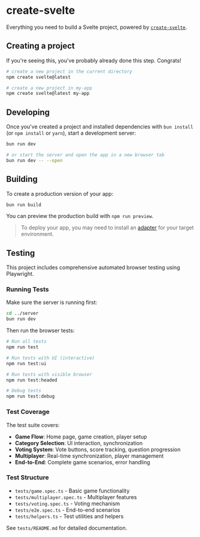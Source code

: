 # create-svelte

Everything you need to build a Svelte project, powered by [`create-svelte`](https://github.com/sveltejs/kit/tree/master/packages/create-svelte).

## Creating a project

If you're seeing this, you've probably already done this step. Congrats!

```bash
# create a new project in the current directory
npm create svelte@latest

# create a new project in my-app
npm create svelte@latest my-app
```

## Developing

Once you've created a project and installed dependencies with `bun install` (or `npm install` or `yarn`), start a development server:

```bash
bun run dev

# or start the server and open the app in a new browser tab
bun run dev -- --open
```

## Building

To create a production version of your app:

```bash
bun run build
```

You can preview the production build with `npm run preview`.

> To deploy your app, you may need to install an [adapter](https://kit.svelte.dev/docs/adapters) for your target environment.

## Testing

This project includes comprehensive automated browser testing using Playwright.

### Running Tests

Make sure the server is running first:

```bash
cd ../server
bun run dev
```

Then run the browser tests:

```bash
# Run all tests
npm run test

# Run tests with UI (interactive)
npm run test:ui

# Run tests with visible browser
npm run test:headed

# Debug tests
npm run test:debug
```

### Test Coverage

The test suite covers:

- **Game Flow**: Home page, game creation, player setup
- **Category Selection**: UI interaction, synchronization
- **Voting System**: Vote buttons, score tracking, question progression
- **Multiplayer**: Real-time synchronization, player management
- **End-to-End**: Complete game scenarios, error handling

### Test Structure

- `tests/game.spec.ts` - Basic game functionality
- `tests/multiplayer.spec.ts` - Multiplayer features
- `tests/voting.spec.ts` - Voting mechanism
- `tests/e2e.spec.ts` - End-to-end scenarios
- `tests/helpers.ts` - Test utilities and helpers

See `tests/README.md` for detailed documentation.
